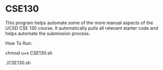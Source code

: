 # CSE130

This program helps automate some of the more manual aspects of the UCSD CSE 130 course. It automatically pulls all relevant starter code and helps automate the submission process.

How To Run:

chmod u+x CSE130.sh


./CSE130.sh
